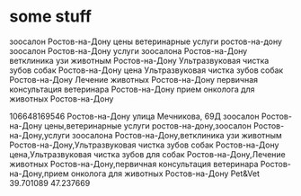 
# some stuff
зоосалон Ростов-на-Дону цены
ветеринарные услуги ростов-на-дону
зоосалон Ростов-на-Дону
услуги зоосалона Ростов-на-Дону
ветклиника узи животным Ростов-на-Дону
Ультразвуковая чистка зубов собак Ростов-на-Дону цена
Ультразвуковая чистка зубов собак Ростов-на-Дону
Лечение животных Ростов-на-Дону
первичная консультация ветеринара Ростов-на-Дону
прием онколога для животных Ростов-на-Дону


106648169546
Ростов-на-Дону
улица Мечникова, 69Д
зоосалон Ростов-на-Дону цены,ветеринарные услуги ростов-на-дону,зоосалон Ростов-на-Дону,услуги зоосалона Ростов-на-Дону,ветклиника узи животным Ростов-на-Дону,Ультразвуковая чистка зубов собак Ростов-на-Дону цена,Ультразвуковая чистка зубов для собак Ростов-на-Дону,Лечение животных Ростов-на-Дону,первичная консультация ветеринара Ростов-на-Дону,прием онколога для животных Ростов-на-Дону
Pet&Vet
39.701089
47.237669

